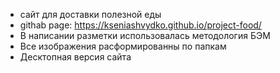 * сайт для доставки полезной еды
* githab page: https://kseniashvydko.github.io/project-food/
* В написании разметки использовалась методология БЭМ
* Все изображения расформированны по папкам
* Десктопная версия сайта 
